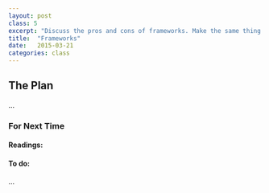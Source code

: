 ```yaml
---
layout: post
class: 5
excerpt: "Discuss the pros and cons of frameworks. Make the same thing in Bootstrap then Foundation to compare."
title:  "Frameworks"
date:   2015-03-21
categories: class
---
```


## The Plan

...

<div class="notice post-todos" markdown="1">

### For Next Time

#### Readings:

#### To do:
...

</div>